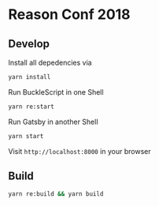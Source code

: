 # Reason Conf 2018

## Develop

Install all depedencies via

```sh
yarn install
```

Run BuckleScript in one Shell

```sh
yarn re:start
```

Run Gatsby in another Shell

```sh
yarn start
```

Visit `http://localhost:8000` in your browser

## Build

```sh
yarn re:build && yarn build
```
